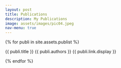 ```yaml
---
layout: post
title: Publications
description: My Publications
image: assets/images/pic04.jpeg
nav-menu: true
---
```


{% for publi in site.assets.publist %}

{{ publi.title }} 
{{ publi.authors }} 
{{ publi.link.display }}

{% endfor %}